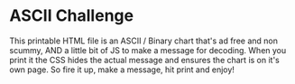 # ASCII Challenge

This printable HTML file is an ASCII / Binary chart that's ad free and non scummy, AND a little bit of JS to make a message for decoding. When you print it the CSS hides the actual message and ensures the chart is on it's own page. So fire it up, make a message, hit print and enjoy!

